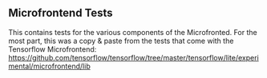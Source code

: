 Microfrontend Tests
----------------------

This contains tests for the various components of the Microfronted.
For the most part, this was a copy & paste from the tests that come with the Tensorflow Microfrontend:  
<https://github.com/tensorflow/tensorflow/tree/master/tensorflow/lite/experimental/microfrontend/lib>
